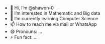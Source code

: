 - 👋 Hi, I’m @shawon-0
- 👀 I’m interested in Mathematic and Big data
- 🌱 I’m currently learning Computer Science 
- 📫 How to reach me via mail or WhatsApp
- 😄 Pronouns: ...
- ⚡ Fun fact: ...

<!---
shawon-0/shawon-0 is a ✨ special ✨ repository because its `README.md` (this file) appears on your GitHub profile.
You can click the Preview link to take a look at your changes.
--->

